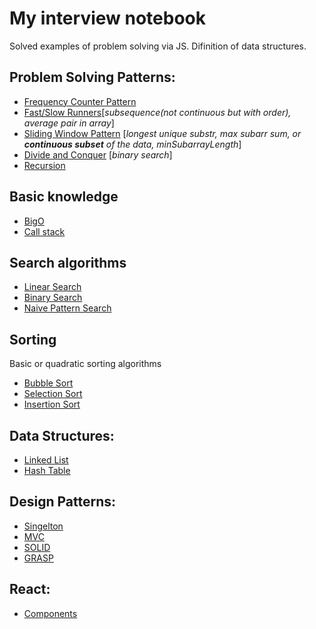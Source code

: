 # My interview notebook

Solved examples of problem solving via JS.
Difinition of data structures.

## Problem Solving Patterns:

<!-- * [Arrays](./array) -->
<!-- * [Numbers](.number/) -->
* [Frequency Counter Pattern](./psPatterns/fc)
* [Fast/Slow Runners](./psPatterns/fsRunners)[*subsequence(not continuous but with order), average pair in array*]
* [Sliding Window Pattern](./psPatterns/slidingWindow) [*longest unique substr, max subarr sum, or **continuous subset** of the data, minSubarrayLength*]
* [Divide and Conquer](./psPatterns/divideConquer) [*binary search*]
* [Recursion](./psPatterns/recursion)

## Basic knowledge
* [BigO](./basic/bigo)
* [Call stack](./basic/callStack)

## Search algorithms 
* [Linear Search](./searchAlgorithms/linearSearch)
* [Binary Search](./searchAlgorithms/binarySearch)
* [Naive Pattern Search](./searchAlgorithms/naivePatternSearch)

## Sorting 
Basic or quadratic sorting algorithms
* [Bubble Sort](./sorting/bubbleSort)
* [Selection Sort](./sorting/selectionSort)
* [Insertion Sort](./sorting/insertionSort)


## Data Structures:

* [Linked List](./dataStructure/linkedList)
* [Hash Table](./dataStructure/hashTable)

## Design Patterns:

* [Singelton](./dp/singelton)
* [MVC](./dp/mvc)
* [SOLID](./dp/solid)
* [GRASP](./dp/grasp)

## React:

* [Components](./react)
